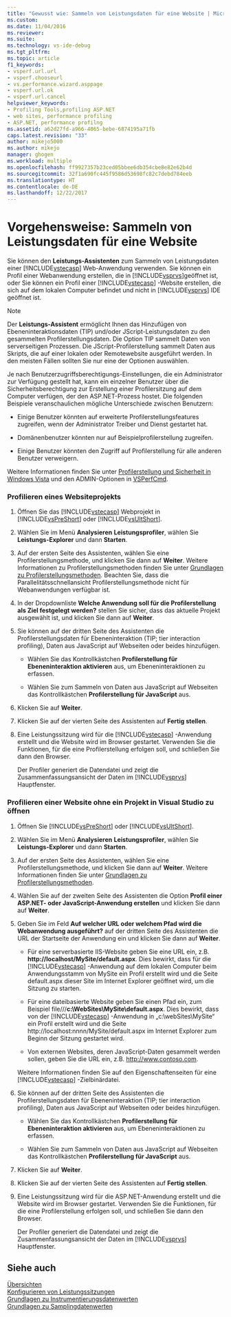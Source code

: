 ```yaml
---
title: "Gewusst wie: Sammeln von Leistungsdaten für eine Website | Microsoft-Dokumentation"
ms.custom: 
ms.date: 11/04/2016
ms.reviewer: 
ms.suite: 
ms.technology: vs-ide-debug
ms.tgt_pltfrm: 
ms.topic: article
f1_keywords:
- vsperf.url.url
- vsperf.chooseurl
- vs.performance.wizard.asppage
- vsperf.url.ok
- vsperf.url.cancel
helpviewer_keywords:
- Profiling Tools,profiling ASP.NET
- web sites, performance profiling
- ASP.NET, performance profilng
ms.assetid: a62d27fd-a966-4065-bebe-6874195a71fb
caps.latest.revision: "33"
author: mikejo5000
ms.author: mikejo
manager: ghogen
ms.workload: multiple
ms.openlocfilehash: ff9927357b23ced05bbee6db354cbe8e82e62b4d
ms.sourcegitcommit: 32f1a690fc445f9586d53698fc82c7debd784eeb
ms.translationtype: HT
ms.contentlocale: de-DE
ms.lasthandoff: 12/22/2017
---
```

# <a name="how-to-collect-performance-data-for-a-web-site"></a>Vorgehensweise: Sammeln von Leistungsdaten für eine Website
Sie können den **Leistungs-Assistenten** zum Sammeln von Leistungsdaten einer [!INCLUDE[vstecasp](../code-quality/includes/vstecasp_md.md)] Web-Anwendung verwenden. Sie können ein Profil einer Webanwendung erstellen, die in [!INCLUDE[vsprvs](../code-quality/includes/vsprvs_md.md)]geöffnet ist, oder Sie können ein Profil einer [!INCLUDE[vstecasp](../code-quality/includes/vstecasp_md.md)] -Website erstellen, die sich auf dem lokalen Computer befindet und nicht in [!INCLUDE[vsprvs](../code-quality/includes/vsprvs_md.md)] IDE geöffnet ist.  
  
> [!NOTE]
>  Der **Leistungs-Assistent** ermöglicht Ihnen das Hinzufügen von Ebeneninteraktionsdaten (TIP) und/oder JScript-Leistungsdaten zu den gesammelten Profilerstellungsdaten. Die Option TIP sammelt Daten von serverseitigen Prozessen. Die JScript-Profilerstellung sammelt Daten aus Skripts, die auf einer lokalen oder Remotewebsite ausgeführt werden. In den meisten Fällen sollten Sie nur eine der Optionen auswählen.  
  
 Je nach Benutzerzugriffsberechtigungs-Einstellungen, die ein Administrator zur Verfügung gestellt hat, kann ein einzelner Benutzer über die Sicherheitsberechtigung zur Erstellung einer Profilersitzung auf dem Computer verfügen, der den ASP.NET-Prozess hostet. Die folgenden Beispiele veranschaulichen mögliche Unterschiede zwischen Benutzern:  
  
-   Einige Benutzer könnten auf erweiterte Profilerstellungsfeatures zugreifen, wenn der Administrator Treiber und Dienst gestartet hat.  
  
-   Domänenbenutzer könnten nur auf Beispielprofilerstellung zugreifen.  
  
-   Einige Benutzer könnten den Zugriff auf Profilerstellung für alle anderen Benutzer verweigern.  
  
 Weitere Informationen finden Sie unter [Profilerstellung und Sicherheit in Windows Vista](../profiling/profiling-and-windows-vista-security.md) und den ADMIN-Optionen in [VSPerfCmd](../profiling/vsperfcmd.md).  
  
### <a name="to-profile-a-web-site-project"></a>Profilieren eines Websiteprojekts  
  
1.  Öffnen Sie das [!INCLUDE[vstecasp](../code-quality/includes/vstecasp_md.md)] Webprojekt in [!INCLUDE[vsPreShort](../code-quality/includes/vspreshort_md.md)] oder [!INCLUDE[vsUltShort](../code-quality/includes/vsultshort_md.md)].  
  
2.  Wählen Sie im Menü **Analysieren** **Leistungsprofiler**, wählen Sie **Leistungs-Explorer** und dann **Starten**.  
  
3.  Auf der ersten Seite des Assistenten, wählen Sie eine Profilerstellungsmethode, und klicken Sie dann auf **Weiter**. Weitere Informationen zu Profilerstellungsmethoden finden Sie unter [Grundlagen zu Profilerstellungsmethoden](../profiling/understanding-performance-collection-methods.md). Beachten Sie, dass die Parallelitätsschnellansicht Profilerstellungsmethode nicht für Webanwendungen verfügbar ist.  
  
4.  In der Dropdownliste **Welche Anwendung soll für die Profilerstellung als Ziel festgelegt werden?** stellen Sie sicher, dass das aktuelle Projekt ausgewählt ist, und klicken Sie dann auf **Weiter**.  
  
5.  Sie können auf der dritten Seite des Assistenten die Profilerstellungsdaten für Ebeneninteraktion (TIP; tier interaction profiling), Daten aus JavaScript auf Webseiten oder beides hinzufügen.  
  
    -   Wählen Sie das Kontrollkästchen **Profilerstellung für Ebeneninteraktion aktivieren** aus, um Ebeneninteraktionen zu erfassen.  
  
    -   Wählen Sie zum Sammeln von Daten aus JavaScript auf Webseiten das Kontrollkästchen **Profilerstellung für JavaScript** aus.  
  
6.  Klicken Sie auf **Weiter**.  
  
7.  Klicken Sie auf der vierten Seite des Assistenten auf **Fertig stellen**.  
  
8.  Eine Leistungssitzung wird für die [!INCLUDE[vstecasp](../code-quality/includes/vstecasp_md.md)] -Anwendung erstellt und die Website wird im Browser gestartet. Verwenden Sie die Funktionen, für die eine Profilerstellung erfolgen soll, und schließen Sie dann den Browser.  
  
     Der Profiler generiert die Datendatei und zeigt die Zusammenfassungsansicht der Daten im [!INCLUDE[vsprvs](../code-quality/includes/vsprvs_md.md)] Hauptfenster.  
  
### <a name="to-profile-a-web-site-without-opening-a-project-in-visual-studio"></a>Profilieren einer Website ohne ein Projekt in Visual Studio zu öffnen  
  
1.  Öffnen Sie [!INCLUDE[vsPreShort](../code-quality/includes/vspreshort_md.md)] oder [!INCLUDE[vsUltShort](../code-quality/includes/vsultshort_md.md)].  
  
2.  Wählen Sie im Menü **Analysieren** **Leistungsprofiler**, wählen Sie **Leistungs-Explorer** und dann **Starten**.  
  
3.  Auf der ersten Seite des Assistenten, wählen Sie eine Profilerstellungsmethode, und klicken Sie dann auf **Weiter**. Weitere Informationen finden Sie unter [Grundlagen zu Profilerstellungsmethoden](../profiling/understanding-performance-collection-methods.md).  
  
4.  Wählen Sie auf der zweiten Seite des Assistenten die Option **Profil einer ASP.NET- oder JavaScript-Anwendung erstellen** und klicken Sie dann auf **Weiter**.  
  
5.  Geben Sie im Feld **Auf welcher URL oder welchem Pfad wird die Webanwendung ausgeführt?** auf der dritten Seite des Assistenten die URL der Startseite der Anwendung ein und klicken Sie dann auf **Weiter**.  
  
    -   Für eine serverbasierte IIS-Website geben Sie eine URL ein, z.B. **http://localhost/MySite/default.aspx**. Dies bewirkt, dass für die [!INCLUDE[vstecasp](../code-quality/includes/vstecasp_md.md)] -Anwendung auf dem lokalen Computer beim Anwendungsstamm von MySite ein Profil erstellt wird und die Seite default.aspx dieser Site im Internet Explorer geöffnet wird, um die Sitzung zu starten.  
  
    -   Für eine dateibasierte Website geben Sie einen Pfad ein, zum Beispiel file///**c:\WebSites\MySite\default.aspx**. Dies bewirkt, dass von der [!INCLUDE[vstecasp](../code-quality/includes/vstecasp_md.md)] -Anwendung in „c:\webSites\MySite“ ein Profil erstellt wird und die Seite http://localhost:nnnn/MySite/default.aspx im Internet Explorer zum Beginn der Sitzung gestartet wird.  
  
    -   Von externen Websites, deren JavaScript-Daten gesammelt werden sollen, geben Sie die URL ein, z.B. http://www.contoso.com.  
  
     Weitere Informationen finden Sie auf den Eigenschaftenseiten für eine [!INCLUDE[vstecasp](../code-quality/includes/vstecasp_md.md)] -Zielbinärdatei.  
  
6.  Sie können auf der dritten Seite des Assistenten die Profilerstellungsdaten für Ebeneninteraktion (TIP; tier interaction profiling), Daten aus JavaScript auf Webseiten oder beides hinzufügen.  
  
    -   Wählen Sie das Kontrollkästchen **Profilerstellung für Ebeneninteraktion aktivieren** aus, um Ebeneninteraktionen zu erfassen.  
  
    -   Wählen Sie zum Sammeln von Daten aus JavaScript auf Webseiten das Kontrollkästchen **Profilerstellung für JavaScript** aus.  
  
7.  Klicken Sie auf **Weiter**.  
  
8.  Klicken Sie auf der vierten Seite des Assistenten auf **Fertig stellen**.  
  
9. Eine Leistungssitzung wird für die ASP.NET-Anwendung erstellt und die Website wird im Browser gestartet. Verwenden Sie die Funktionen, für die eine Profilerstellung erfolgen soll, und schließen Sie dann den Browser.  
  
     Der Profiler generiert die Datendatei und zeigt die Zusammenfassungsansicht der Daten im [!INCLUDE[vsprvs](../code-quality/includes/vsprvs_md.md)] Hauptfenster.  
  
## <a name="see-also"></a>Siehe auch  
 [Übersichten](../profiling/overviews-performance-tools.md)   
 [Konfigurieren von Leistungssitzungen](../profiling/configuring-performance-sessions.md)   
 [Grundlagen zu Instrumentierungsdatenwerten](../profiling/understanding-instrumentation-data-values.md)   
 [Grundlagen zu Samplingdatenwerten](../profiling/understanding-sampling-data-values.md)
